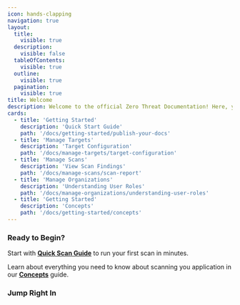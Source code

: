 ```yaml
---
icon: hands-clapping
navigation: true
layout:
  title:
    visible: true
  description:
    visible: false
  tableOfContents:
    visible: true
  outline:
    visible: true
  pagination:
    visible: true
title: Welcome
description: Welcome to the official Zero Threat Documentation! Here, you'll find everything you need to utilize the full power of Zero Threat's advanced security scanner. Our guide is designed for users of all experience levels, from newcomers to seasoned professionals.
cards:
  - title: 'Getting Started'
    description: 'Quick Start Guide'
    path: '/docs/getting-started/publish-your-docs'
  - title: 'Manage Targets'
    description: 'Target Configuration'
    path: '/docs/manage-targets/target-configuration'
  - title: 'Manage Scans'
    description: 'View Scan Findings'
    path: '/docs/manage-scans/scan-report'
  - title: 'Manage Organizations'
    description: 'Understanding User Roles'
    path: '/docs/manage-organizations/understanding-user-roles'
  - title: 'Getting Started'
    description: 'Concepts'
    path: '/docs/getting-started/concepts'
---
```


### Ready to Begin?

Start with [**Quick Scan Guide**](/docs/getting-started/publish-your-docs 'mention') to run your first scan in minutes.

Learn about everything you need to know about scanning you application in our [**Concepts**](/docs/getting-started/concepts 'mention') guide.

### Jump Right In

<HomePage />
